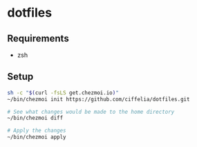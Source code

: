 # dotfiles

## Requirements

- zsh

## Setup

```sh
sh -c "$(curl -fsLS get.chezmoi.io)"
~/bin/chezmoi init https://github.com/ciffelia/dotfiles.git

# See what changes would be made to the home directory
~/bin/chezmoi diff

# Apply the changes
~/bin/chezmoi apply
```
